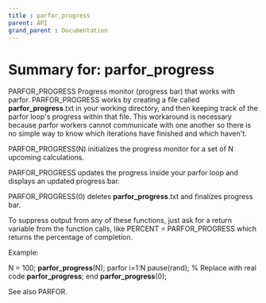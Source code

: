```yaml
---
title : parfor_progress
parent: API
grand_parent : Documentation
---
```

# Summary for: **parfor_progress**

PARFOR_PROGRESS Progress monitor (progress bar) that works with parfor.
PARFOR_PROGRESS works by creating a file called **parfor_progress**.txt in
your working directory, and then keeping track of the parfor loop's
progress within that file. This workaround is necessary because parfor
workers cannot communicate with one another so there is no simple way
to know which iterations have finished and which haven't.

PARFOR_PROGRESS(N) initializes the progress monitor for a set of N
upcoming calculations.

PARFOR_PROGRESS updates the progress inside your parfor loop and
displays an updated progress bar.

PARFOR_PROGRESS(0) deletes **parfor_progress**.txt and finalizes progress
bar.

To suppress output from any of these functions, just ask for a return
variable from the function calls, like PERCENT = PARFOR_PROGRESS which
returns the percentage of completion.

Example:

N = 100;
**parfor_progress**(N);
parfor i=1:N
pause(rand); % Replace with real code
**parfor_progress**;
end
**parfor_progress**(0);

See also PARFOR.

